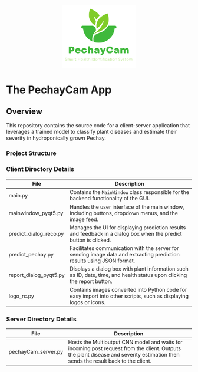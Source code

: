 <p align="center">
  <img src="icons/PechayCam App Logo.png" alt="Logo" width="200">
</p>

# The PechayCam App

## Overview

This repository contains the source code for a client-server application that leverages a trained model to classify plant diseases and estimate their severity in hydroponically grown Pechay.

### Project Structure
### Client Directory Details

| File                   | Description                                                                                                              |
|------------------------|--------------------------------------------------------------------------------------------------------------------------|
| main.py                | Contains the `MainWindow` class responsible for the backend functionality of the GUI.                                   |
| mainwindow_pyqt5.py   | Handles the user interface of the main window, including buttons, dropdown menus, and the image feed.                   |
| predict_dialog_reco.py| Manages the UI for displaying prediction results and feedback in a dialog box when the predict button is clicked.       |
| predict_pechay.py     | Facilitates communication with the server for sending image data and extracting prediction results using JSON format.   |
| report_dialog_pyqt5.py| Displays a dialog box with plant information such as ID, date, time, and health status upon clicking the report button. |
| logo_rc.py             | Contains images converted into Python code for easy import into other scripts, such as displaying logos or icons.       |

### Server Directory Details

| File                   | Description                                                                                                              |
|------------------------|--------------------------------------------------------------------------------------------------------------------------|
| pechayCam_server.py    | Hosts the Multioutput CNN model and waits for incoming post request from the client. Outputs the plant disease and severity estimation then sends the result back to the client. |
